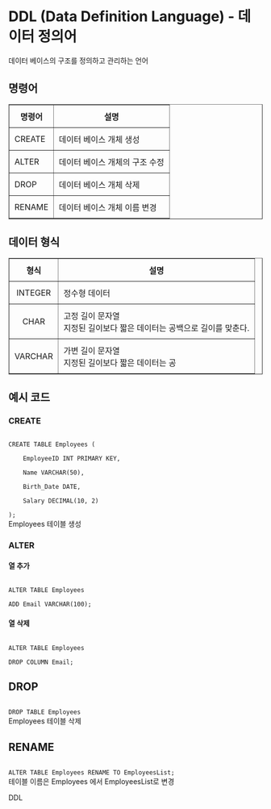 
# DDL (Data Definition Language) - 데이터 정의어

데이터 베이스의 구조를 정의하고 관리하는 언어

## 명령어

<table border="1">
  <tr>
    <th style="padding: 10px;">명령어</th>
    <th style="padding: 10px;">설명</th>
  </tr>
  <tr>
    <td style="padding: 10px;">CREATE</td>
    <td style="padding: 10px;">데이터 베이스 개체 생성</td>
  </tr>
  <tr>
    <td style="padding: 10px;">ALTER</td>
    <td style="padding: 10px;">데이터 베이스 개체의 구조 수정</td>
  </tr>
  <tr>
    <td style="padding: 10px;">DROP</td>
    <td style="padding: 10px;">데이터 베이스 개체 삭제</td>
  </tr>
  <tr>
    <td style="padding: 10px;">RENAME</td>
    <td style="padding: 10px;">데이터 베이스 개체 이름 변경</td>
  </tr>
</table>

## 데이터 형식

<table border="1">
  <tr>
    <th style="padding: 10px;">형식</th>
    <th style="padding: 10px;">설명</th>
  </tr>
  <tr>
    <td style="padding: 10px; text-align: center;">INTEGER</td>
    <td style="padding: 10px;">정수형 데이터</td>
  </tr>
  <tr>
    <td style="padding: 10px; text-align: center;">CHAR</td>
    <td style="padding: 10px;">고정 길이 문자열<br>지정된 길이보다 짧은 데이터는 공백으로 길이를 맞춘다.</td>
  </tr>
  <tr>
    <td style="padding: 10px; text-align: center;">VARCHAR</td>
    <td style="padding: 10px;">가변 길이 문자열<br>지정된 길이보다 짧은 데이터는 공</td>
    </tr>
</table>

## 예시 코드
### CREATE

<code>
CREATE TABLE Employees ( <br> 
	EmployeeID INT PRIMARY KEY, <br> 
	Name VARCHAR(50), <br> 
	Birth_Date DATE, <br> 
	Salary DECIMAL(10, 2) <br> 
);
</code>
Employees 테이블 생성

### ALTER

#### 열 추가
<code>
ALTER TABLE Employees <br> 
ADD Email VARCHAR(100);
</code>

#### 열 삭제
<code>
ALTER TABLE Employees <br> 
DROP COLUMN Email;
</code>

## DROP
<code>
DROP TABLE Employees
</code>   
Employees 테이블 삭제

## RENAME

<code>
ALTER TABLE Employees RENAME TO EmployeesList;
</code>   
테이블 이름은 Employees 에서 EmployeesList로 변경

DDL